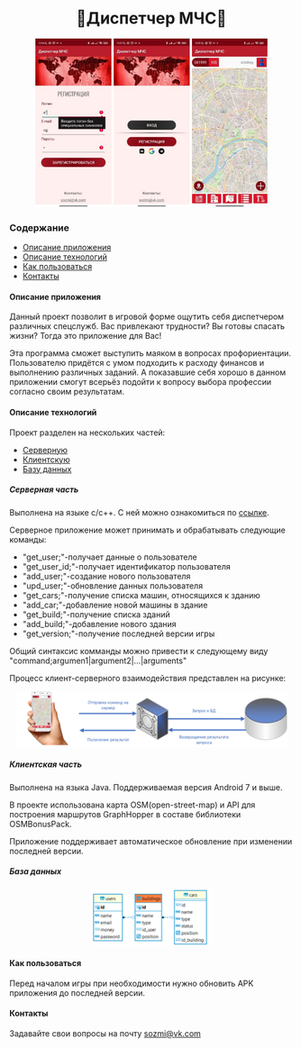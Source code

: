 <h1 align="center">🚨Диспетчер МЧС🚨</h1>

<p align="center">
  <img src="/readme/log.jpg" alt="фото" title="Авторизация в приложении" height=300px>
  <img src="/readme/auth.jpg" alt="фото" title="Авторизация в приложении" height=300px>
  <img src="/readme/map.jpg" alt="фото" title="Авторизация в приложении" height=300px>
</p>
<h3>Содержание</h3>
<ul>
  <li> <a href="#intro">Описание приложения</a></li>
  <li> <a href="#descr">Описание технологий</a></li>
  <li> <a href="#usage">Как пользоваться</a></li>
  <li> <a href="#contacts">Контакты</a></li>
</ul>

<h4 name="intro">Описание приложения</h4>
    <p>Данный проект позволит в игровой форме ощутить себя диспетчером различных спецслужб. Вас привлекают трудности? Вы готовы спасать жизни? Тогда это приложение для Вас!</p>
    <p>Эта программа сможет выступить маяком в вопросах профориентации. Пользователю придётся с умом подходить к расходу финансов и выполнению различных заданий. А показавшие себя хорошо в данном приложении смогут всерьёз подойти к вопросу выбора профессии согласно своим результатам.</p>

<h4 name="descr">Описание технологий</h4>
   Проект разделен на нескольких частей:
  <ul>
    <li><a href="#serv">Серверную</a></li>
    <li><a href="#client">Клиентскую</a></li>
    <li><a href="#bd">Базу данных</a></li>
  </ul>
  <h5 name="serv">Серверная часть</h5>
  <p>Выполнена на языке c/c++. С ней можно ознакомиться по <a href="https://github.com/sozmi/dispatcher_server">ссылке</a>.</p>
   <p>Серверное приложение может принимать и обрабатывать следующие команды:</p>
   <ul>
    <li>"get_user;"-получает данные о пользователе</li>
    <li>"get_user_id;"-получает идентификатор пользователя</li>
    <li>"add_user;"-создание нового пользователя</li>
    <li>"upd_user;"-обновление данных пользователя</li>
    <li>"get_cars;"-получение списка машин, относящихся к зданию</li>
    <li>"add_car;"-добавление новой машины в здание</li>
    <li>"get_build;"-получение списка зданий</li>
    <li>"add_build;"-добавление нового здания</li>
    <li>"get_version;"-получение последней версии игры</li>
   </ul>
  <p>Общий синтаксис комманды можно привести к следующему виду "command;argumen1|argument2|...|arguments"</p>
  <p>Процесс клиент-серверного взаимодействия представлен на рисунке:</p>
  <p align="center">
   <img src="/readme/serv-client.png" alt="фото" title="Авторизация в приложении" height=100px>
</p>
 
  <h5 name="client">Клиентская часть</h5>
  <p>Выполнена на языка Java. Поддерживаемая версия Android 7 и выше.</p>
  <p>В проекте использована карта OSM(open-street-map) и API для построения маршрутов GraphHopper в составе библиотеки OSMBonusPack.</p>
  <p>Приложение поддерживает автоматическое обновление при изменении последней версии.</p>
  <h5 name="bd">База данных</h5>
  <p align="center">
      <img src="/readme/bd.png" alt="фото" title="База данных" height=100px>
  </p>

<h4 name="usage">Как пользоваться</h4>
<p>Перед началом игры при необходимости нужно обновить APK приложения до последней версии.</p>



<h4 name="contacts">Контакты</h4>
Задавайте свои вопросы на почту <a href="mailto:sozmi@vk.com">sozmi@vk.com</a></p>
